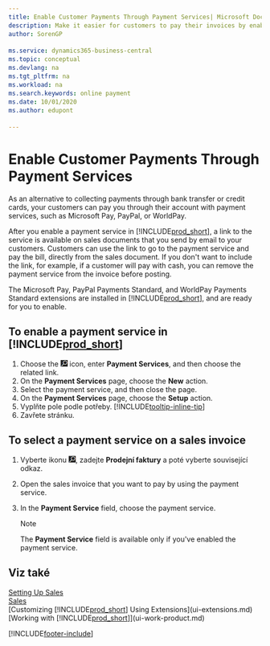 ```yaml
---
title: Enable Customer Payments Through Payment Services| Microsoft Docs
description: Make it easier for customers to pay their invoices by enabling payment services.
author: SorenGP

ms.service: dynamics365-business-central
ms.topic: conceptual
ms.devlang: na
ms.tgt_pltfrm: na
ms.workload: na
ms.search.keywords: online payment
ms.date: 10/01/2020
ms.author: edupont

---
```

# Enable Customer Payments Through Payment Services
As an alternative to collecting payments through bank transfer or credit cards, your customers can pay you through their account with payment services, such as Microsoft Pay, PayPal, or WorldPay.

After you enable a payment service in [!INCLUDE[prod_short](includes/prod_short.md)], a link to the service is available on sales documents that you send by email to your customers. Customers can use the link to go to the payment service and pay the bill, directly from the sales document. If you don't want to include the link, for example, if a customer will pay with cash, you can remove the payment service from the invoice before posting.

The Microsoft Pay, PayPal Payments Standard, and WorldPay Payments Standard extensions are installed in [!INCLUDE[prod_short](includes/prod_short.md)], and are ready for you to enable.

## To enable a payment service in [!INCLUDE[prod_short](includes/prod_short.md)]
1. Choose the ![Lightbulb that opens the Tell Me feature](media/ui-search/search_small.png "Tell me what you want to do") icon, enter **Payment Services**, and then choose the related link.
2. On the **Payment Services** page, choose the **New** action.
3. Select the payment service, and then close the page.
4. On the **Payment Services** page, choose the **Setup** action.
5. Vyplňte pole podle potřeby. [!INCLUDE[tooltip-inline-tip](includes/tooltip-inline-tip_md.md)]
6. Zavřete stránku.

## To select a payment service on a sales invoice
1. Vyberte ikonu ![Žárovky, která otevře funkci Řekněte mi](media/ui-search/search_small.png "Řekněte mi, co chcete dělat"), zadejte **Prodejní faktury** a poté vyberte související odkaz.
2. Open the sales invoice that you want to pay by using the payment service.
3. In the **Payment Service** field, choose the payment service.

   > [!NOTE]  
   > The **Payment Service** field is available only if you've enabled the payment service.

## Viz také
[Setting Up Sales](sales-setup-sales.md)  
[Sales](sales-manage-sales.md)  
[Customizing [!INCLUDE[prod_short](includes/prod_short.md)] Using Extensions](ui-extensions.md)  
[Working with [!INCLUDE[prod_short](includes/prod_short.md)]](ui-work-product.md)


[!INCLUDE[footer-include](includes/footer-banner.md)]